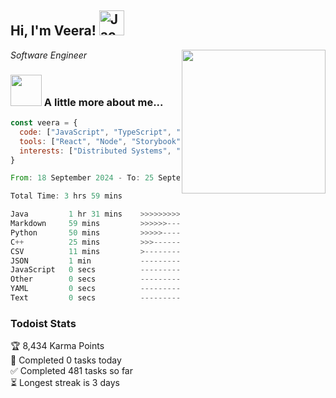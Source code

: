 <h2> Hi, I'm Veera! <img src="https://raw.githubusercontent.com/Tarikul-Islam-Anik/Animated-Fluent-Emojis/master/Emojis/Activities/Jack-O-Lantern.png" alt="Jack-O-Lantern" width="40" height="40" /></h2>
<img align='right' src="https://user-images.githubusercontent.com/74038190/213911110-aedbef38-a29f-4b6b-a65c-11608b4f75a5.gif" width="230">
<p><em>Software Engineer</em></p>


### <img src="https://user-images.githubusercontent.com/74038190/216656963-09118229-8a9e-4af0-910c-c37f35f2e210.gif" width="50"> A little more about me...  

```javascript
const veera = {
  code: ["JavaScript", "TypeScript", "HTML", "CSS", "Python", "Java", "C++"],
  tools: ["React", "Node", "Storybook", "Docker", "Next.JS", "Node", "AWS", "gRPC"],
  interests: ["Distributed Systems", "Cloud Computing", "Machine Learning", "Enterprise Software", "AI"]
}
```

<!--START_SECTION:waka-->

```rust
From: 18 September 2024 - To: 25 September 2024

Total Time: 3 hrs 59 mins

Java         1 hr 31 mins    >>>>>>>>>----------------   37.98 %
Markdown     59 mins         >>>>>>-------------------   24.92 %
Python       50 mins         >>>>>--------------------   20.90 %
C++          25 mins         >>>----------------------   10.60 %
CSV          11 mins         >------------------------   04.69 %
JSON         1 min           -------------------------   00.46 %
JavaScript   0 secs          -------------------------   00.19 %
Other        0 secs          -------------------------   00.12 %
YAML         0 secs          -------------------------   00.05 %
Text         0 secs          -------------------------   00.05 %
```

<!--END_SECTION:waka-->


### Todoist Stats

<!-- TODO-IST:START -->
🏆  8,434 Karma Points           
🌸  Completed 0 tasks today           
✅  Completed 481 tasks so far           
⏳  Longest streak is 3 days
<!-- TODO-IST:END -->
<!--
Profile views:
[![](https://visitcount.itsvg.in/api?id=veeravivekt&label=Profile%20Views&color=1&icon=2&pretty=false)](https://visitcount.itsvg.in)
-->
